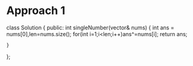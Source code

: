 # Approach 1
class Solution {
public:
    int singleNumber(vector<int>& nums) {
        int ans = nums[0],len=nums.size();
        for(int i=1;i<len;i++)ans^=nums[i];
        return ans;
        
    }
};